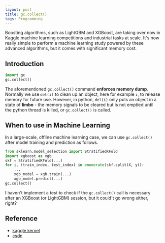 ```yaml
---
layout: post
title: gc.collect()
tags: Programming
---
```


Boosting algorithms, such as LightGBM and XGBoost, are taking over now in Kaggle machine learning competitions and industrial tasks at scale. It's now really simple to perform a machine learning study powered by these advanced algorithms, but it comes with significant memory cost.

<!-- more -->

## Introduction

```python
import gc
gc.collect()
```

The aforementioned `gc.collect()` command **enforces memory dump**. Normally we use `del(i)` to clean up an object, here for example `i`, to release memory for future use. However, in python, `del(i)` only puts an object in a state of **limbo** - the memory signals to be cleared but is not emptied until the python thread is killed, or `gc.collect()` is called.

## When to use in Machine Learning

In a large-scale, offline machine learning case, we can use `gc.collect()` after model training and prediction as follows.

```python
from sklearn.model_selection import StratifiedKFold
import xgboost as xgb
skf = StratifiedKFold(...)
for i, (train_index, test_index) in enumerate(skf.split(X, y)):
    ...
    xgb_model = xgb.train(...)
    xgb_model.predict(...)
gc.collect()
```

I haven't implement a test to check if the `gc.collect()` call is necessary after an XGBoost (or LightGBM) session, but it could't go wrong either, right?

## Reference

- [kaggle kernel](https://www.kaggle.com/rshally/porto-xgb-lgb-kfold-lb-0-282)
- [csdn](http://blog.csdn.net/nirendao/article/details/44426201/)
